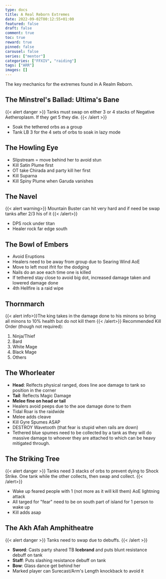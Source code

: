 ```yaml
---
type: docs
title: A Real Reborn Extremes
date: 2022-09-02T00:12:55+01:00
featured: false
draft: false
comment: true
toc: true
reward: true
pinned: false
carousel: false
series: ["mentor"]
categories: ["FFXIV", "raiding"]
tags: ["ARR"]
images: []
---
```


The key mechanics for the extremes found in A Realm Reborn.

<!--more-->

## The Minstrel's Ballad: Ultima's Bane

{{< alert danger >}} Tanks must swap on either 3 or 4 stacks of Negative Aetheroplasm. If they get 5 they die. {{< /alert >}}

- Soak the tethered orbs as a group
- Tank LB 3 for the 4 sets of orbs to soak in lazy mode

## The Howling Eye

- Slipstream = move behind her to avoid stun
- Kill Satin Plume first
- OT take Chirada and party kill her first
- Kill Suparna
- Kill Spiny Plume when Garuda vanishes

## The Navel

{{< alert warning>}}
Mountain Buster can hit very hard and if need be swap tanks after 2/3 his of it
{{< /alert>}}

- DPS rock under titan
- Healer rock far edge south

## The Bowl of Embers

- Avoid Eruptions
- Healers need to be away from group due to Searing Wind AoE
- Move to left most ifrit for the dodging
- Nails do an aoe each time one is killed
- If tethered stay close to avoid big dot, increased damage taken and lowered damage done
- 4th Hellfire is a raid wipe

## Thornmarch

{{< alert info>}}The king takes in the damage done to his minons so bring all minons to 10% health but do not kill them {{< /alert>}}
Recommended Kill Order (though not required):

1. Ninja/Thief
2. Bard
3. White Mage
4. Black Mage
5. Others

## The Whorleater

- **Head**: Relfects physical ranged, does line aoe damage to tank so position in the corner
- **Tail**: Reflects Magic Damage
- **Melee fine on head or tail**
- Healers avoid peeps due to the aoe damage done to them
- Tidal Roar is the raidwide
- Melee adds cleave
- Kill Gyre Spumes ASAP
- DESTROY Wavetooth (that fear is stupid when rails are down)
- Tethered blue spumes need to be collected by a tank as they will do massive damage to whoever they are attached to which can be heavy mitigated through.

## The Striking Tree

{{< alert danger >}}
Tanks need 3 stacks of orbs to prevent dying to Shock Strike. One tank while the other collects, then swap and collect.
{{< /alert>}}

- Wake up feared people with 1 (not more as it will kill them) AoE lightning attack
- All targed for "fear" need to be on south part of island for 1 person to wake up
- Kill adds asap

## The Akh Afah Amphitheatre

{{< alert danger >}}
Tanks need to swap due to debuffs.
{{< /alert >}}

- **Sword**: Casts party shared TB **Icebrand** and puts blunt resistance debuff on tank
- **Staff**: Puts slashing resistance debuff on tank
- **Bow**: Glass dance get behind her
- Marked player can Surecast/Arm's Length knockback to avoid it
